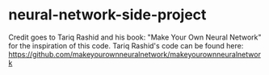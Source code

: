 # neural-network-side-project
Credit goes to Tariq Rashid and his book:
"Make Your Own Neural Network"
for the inspiration of this code. Tariq Rashid's code can be found here:
https://github.com/makeyourownneuralnetwork/makeyourownneuralnetwork
